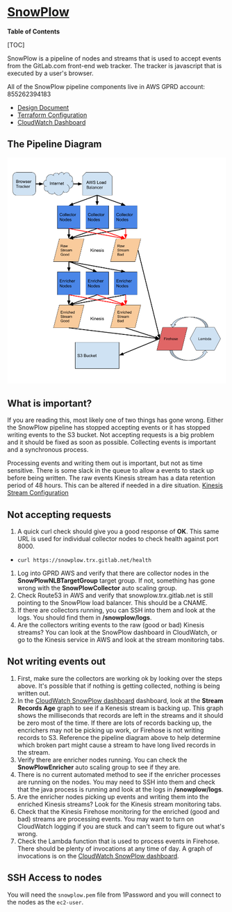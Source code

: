 # [SnowPlow](https://github.com/snowplow/snowplow/wiki/snowplow-tracker-protocol)

**Table of Contents**

[TOC]

SnowPlow is a pipeline of nodes and streams that is used to accept events from
the GitLab.com front-end web tracker. The tracker is javascript that is
executed by a user's browser.

All of the SnowPlow pipeline components live in AWS GPRD account: 855262394183

* [Design Document](https://about.gitlab.com/handbook/engineering/infrastructure/design/snowplow/)
* [Terraform Configuration](https://ops.gitlab.net/gitlab-com/gitlab-com-infrastructure/tree/master/environments/aws-snowplow)
* [CloudWatch Dashboard](https://console.aws.amazon.com/cloudwatch/home?region=us-east-1#dashboards:name=SnowPlow)

## The Pipeline Diagram

![SnowPlow Diagram](../img/snowplow/snowplowdiagram.png "SnowPlow Diagram")

## What is important?

If you are reading this, most likely one of two things has gone wrong. Either
the SnowPlow pipeline has stopped accepting events or it has stopped writing
events to the S3 bucket. Not accepting requests is a big problem and it
should be fixed as soon as possible. Collecting events is important and a
synchronous process.

Processing events and writing them out is important, but not as time sensitive.
There is some slack in the queue to allow a events to stack up before being
written. The raw events Kinesis stream has a data retention period of 48 hours.
This can be altered if needed in a dire situation. [Kinesis Stream Configuration](https://ops.gitlab.net/gitlab-com/gitlab-com-infrastructure/blob/master/environments/aws-snowplow/main.tf#L384-443)

## Not accepting requests

1. A quick curl check should give you a good response of **OK**. This same URL
is used for individual collector nodes to check health against port 8000.

* ```curl https://snowplow.trx.gitlab.net/health```

1. Log into GPRD AWS and verify that there are collector nodes in the
  **SnowPlowNLBTargetGroup** target group. If not, something has gone wrong
  with the **SnowPlowCollector** auto scaling group.
1. Check Route53 in AWS and verify that snowplow.trx.gitlab.net is still
  pointing to the SnowPlow load balancer. This should be a CNAME.
1. If there are collectors running, you can SSH into them and look at the logs.
  You should find them in **/snowplow/logs**.
1. Are the collectors writing events to the raw (good or bad) Kinesis streams?
  You can look at the SnowPlow dashboard in CloudWatch, or go to the Kinesis
  service in AWS and look at the stream monitoring tabs.

## Not writing events out

1. First, make sure the collectors are working ok by looking over the steps
  above. It's possible that if nothing is getting collected, nothing is being
  written out.
1. In the [CloudWatch SnowPlow dashboard](https://console.aws.amazon.com/cloudwatch/home?region=us-east-1#dashboards:name=SnowPlow)
  dashboard, look at the **Stream Records Age** graph to see if a Kenesis
  stream is backing up. This graph shows the milliseconds that records are
  left in the streams and it should be zero most of the time. If there are
  lots of records backing up, the encrichers may not be picking up work, or
  Firehose is not writing records to S3. Reference the pipeline diagram above
  to help determine which broken part might cause a stream to have long lived
  records in the stream.
1. Verify there are enricher nodes running. You can check the
  **SnowPlowEnricher** auto scaling group to see if they are.
1. There is no current automated method to see if the enricher processes are
  running on the nodes. You may need to SSH into them and check that the
  java process is running and look at the logs in **/snowplow/logs**.
1. Are the enricher nodes picking up events and writing them into the enriched
  Kinesis streams? Look for the Kinesis stream monitoring tabs.
1. Check that the Kinesis Firehose monitoring for the enriched (good and bad)
  streams are processing events. You may want to turn on CloudWatch logging
  if you are stuck and can't seem to figure out what's wrong.
1. Check the Lambda function that is used to process events in Firehose. There
  should be plenty of invocations at any time of day. A graph of invocations
  is on the [CloudWatch SnowPlow dashboard](https://console.aws.amazon.com/cloudwatch/home?region=us-east-1#dashboards:name=SnowPlow).

## SSH Access to nodes

You will need the ```snowplow.pem``` file from 1Password and you will connect to
the nodes as the ```ec2-user```.
